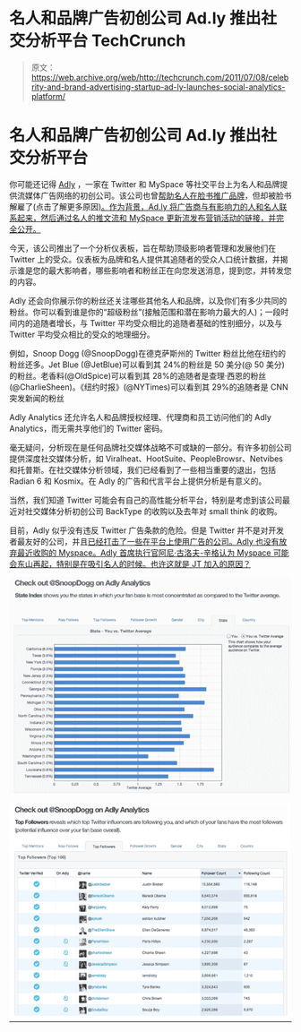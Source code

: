 # 名人和品牌广告初创公司 Ad.ly 推出社交分析平台 TechCrunch

> 原文：<https://web.archive.org/web/http://techcrunch.com/2011/07/08/celebrity-and-brand-advertising-startup-ad-ly-launches-social-analytics-platform/>

# 名人和品牌广告初创公司 Ad.ly 推出社交分析平台

你可能还记得 [Adly](https://web.archive.org/web/20230203052944/http://adly.com/) ，一家在 Twitter 和 MySpace 等社交平台上为名人和品牌提供流媒体广告网络的初创公司。该公司也曾[帮助名人在脸书推广品牌](https://web.archive.org/web/20230203052944/https://techcrunch.com/2010/09/15/in-stream-ad-network-ad-ly-extends-reach-to-facebook-pages/)，但却被脸书解雇了(点击了解更多原因[)。作为背景，Ad.ly 将广告商与有影响力的人和名人联系起来，然后通过名人的推文流和 MySpace 更新流发布营销活动的链接，并完全公开。](https://web.archive.org/web/20230203052944/https://techcrunch.com/2011/04/09/ad-ly-versus-facebook-something-doesnt-add-up/)

今天，该公司推出了一个分析仪表板，旨在帮助顶级影响者管理和发展他们在 Twitter 上的受众。仪表板为品牌和名人提供其追随者的受众人口统计数据，并揭示谁是您的最大影响者，哪些影响者和粉丝正在向您发送消息，提到您，并转发您的内容。

Adly 还会向你展示你的粉丝还关注哪些其他名人和品牌，以及你们有多少共同的粉丝。你可以看到谁是你的“超级粉丝”(接触范围和潜在影响力最大的人)；一段时间内的追随者增长，与 Twitter 平均受众相比的追随者基础的性别细分，以及与 Twitter 平均受众相比的受众的地理细分。

例如，Snoop Dogg (@SnoopDogg)在德克萨斯州的 Twitter 粉丝比他在纽约的粉丝还多。Jet Blue (@JetBlue)可以看到其 24%的粉丝是 50 美分(@ 50 美分)的粉丝。老香料(@OldSpice)可以看到其 28%的追随者是查理·西恩的粉丝(@CharlieSheen)。《纽约时报》(@NYTimes)可以看到其 29%的追随者是 CNN 突发新闻的粉丝

Adly Analytics 还允许名人和品牌授权经理、代理商和员工访问他们的 Adly Analytics，而无需共享他们的 Twitter 密码。

毫无疑问，分析现在是任何品牌社交媒体战略不可或缺的一部分。有许多初创公司提供深度社交媒体分析，如 Viralheat、HootSuite、PeopleBrowsr、Netvibes 和托普斯。在社交媒体分析领域，我们已经看到了一些相当重要的退出，包括 Radian 6 和 Kosmix。在 Adly 的广告和代言平台上提供分析是有意义的。

当然，我们知道 Twitter 可能会有自己的高性能分析平台，特别是考虑到该公司最近对社交媒体分析初创公司 BackType 的收购以及去年对 small think 的收购。

目前，Adly 似乎没有违反 Twitter 广告条款的危险。但是 Twitter 并不是对开发者最友好的公司，并且[已经打击了一些在平台上使用广告的公司。Adly 也没有放弃最近收购的 Myspace。Adly 首席执行官阿尼·古洛夫-辛格认为 Myspace 可能会东山再起，特别是在吸引名人的时候。也许这就是 JT 加入的原因？](https://web.archive.org/web/20230203052944/https://techcrunch.com/2010/05/24/did-twitter-just-kill-tweetup-minutes-after-its-launch/)

![](img/d15875b61681a82f8c5d428908cfe3b5.png)

![](img/5c16303406e58695328203136318cb5c.png)
